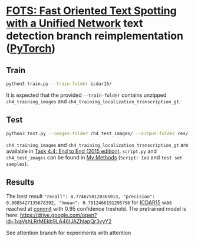 # [FOTS: Fast Oriented Text Spotting with a Unified Network](https://arxiv.org/abs/1801.01671) text detection branch reimplementation ([PyTorch](https://pytorch.org/))
## Train
```sh
python3 train.py --train-folder icdar15/
```
It is expected that the provided `--train-folder` contains unzipped `ch4_training_images` and `ch4_training_localization_transcription_gt`.
## Test
```sh
python3 test.py --images-folder ch4_test_images/ --output-folder res/ --checkpoint best_checkpoint.pt && zip -jmq runs/u.zip res/* && python2 script.py -g=gt.zip -s=runs/u.zip

```
`ch4_training_images` and `ch4_training_localization_transcription_gt` are available in [Task 4.4: End to End (2015 edition)](http://rrc.cvc.uab.es/?ch=4&com=downloads). `script.py` and `ch4_test_images` can be found in [My Methods](https://rrc.cvc.uab.es/?ch=4&com=mymethods&task=1) (`Script: IoU` and `test set samples`).
## Results
The best result `"recall": 0.7746750120365913, "precision": 0.8085427135678392, "hmean": 0.7912466191295796` for [ICDAR15](https://rrc.cvc.uab.es/?ch=4) was reached at [commit](https://github.com/Wovchena/FOTSBasedTextDetection/pull/1/commits/90db90cb915d7d611a7da4380b2cca3add6b9d8b) with 0.95 confidence treshold. The pretrained model is here: https://drive.google.com/open?id=1xaVshLRrMEkb9LA46IJAZhlapQr3vyY2

See attention branch for experiments with attention
